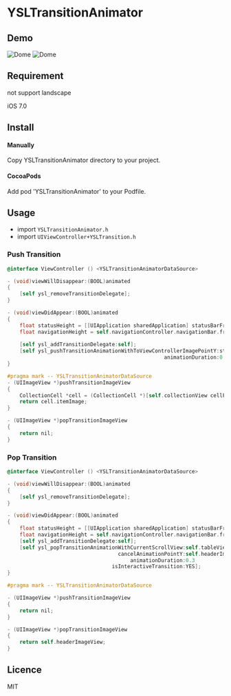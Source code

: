 # YSLTransitionAnimator

## Demo
![Dome](https://raw.githubusercontent.com/y-hryk/YSLTransitionAnimator/master/sample_01.gif)
![Dome](https://raw.githubusercontent.com/y-hryk/YSLTransitionAnimator/master/sample_02.gif)
## Requirement
not support landscape

iOS 7.0
## Install
#### Manually
 Copy YSLTransitionAnimator directory to your project.
#### CocoaPods
 Add pod 'YSLTransitionAnimator' to your Podfile.
 
## Usage
- import `YSLTransitionAnimator.h`
- import `UIViewController+YSLTransition.h`

### Push Transition
``` objective-c
@interface ViewController () <YSLTransitionAnimatorDataSource>

- (void)viewWillDisappear:(BOOL)animated
{
    [self ysl_removeTransitionDelegate];
}

- (void)viewDidAppear:(BOOL)animated
{
    float statusHeight = [[UIApplication sharedApplication] statusBarFrame].size.height;
    float navigationHeight = self.navigationController.navigationBar.frame.size.height;
    
    [self ysl_addTransitionDelegate:self];
    [self ysl_pushTransitionAnimationWithToViewControllerImagePointY:statusHeight + navigationHeight
                                                   animationDuration:0.3];
}

#pragma mark -- YSLTransitionAnimatorDataSource
- (UIImageView *)pushTransitionImageView
{
    CollectionCell *cell = (CollectionCell *)[self.collectionView cellForItemAtIndexPath:[[self.collectionView indexPathsForSelectedItems] firstObject]];
    return cell.itemImage;
}

- (UIImageView *)popTransitionImageView
{
    return nil;
}

```
### Pop Transition
``` objective-c
@interface ViewController () <YSLTransitionAnimatorDataSource>

- (void)viewWillDisappear:(BOOL)animated
{
    [self ysl_removeTransitionDelegate];
}

- (void)viewDidAppear:(BOOL)animated
{
    float statusHeight = [[UIApplication sharedApplication] statusBarFrame].size.height;
    float navigationHeight = self.navigationController.navigationBar.frame.size.height;
    [self ysl_addTransitionDelegate:self];
    [self ysl_popTransitionAnimationWithCurrentScrollView:self.tableView
                                    cancelAnimationPointY:self.headerImageView.frame.size.height - (statusHeight + navigationHeight)
                                        animationDuration:0.3
                                  isInteractiveTransition:YES];
}

#pragma mark -- YSLTransitionAnimatorDataSource

- (UIImageView *)pushTransitionImageView
{
    return nil;
}

- (UIImageView *)popTransitionImageView
{
    return self.headerImageView;
}
```
## Licence
MIT

